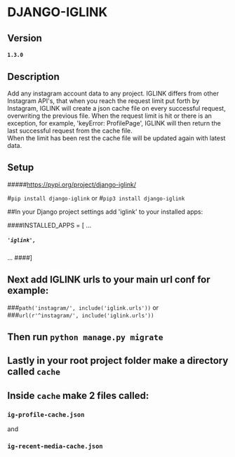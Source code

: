 # DJANGO-IGLINK

## Version
#### `1.3.0`

## Description
Add any instagram account data to any project.  IGLINK differs from other Instagram API's, that when you reach the 
request limit put forth by Instagram, IGLINK will create a json cache file on every successful request, overwriting the 
previous file.  When the request limit is hit or there is an exception, for example, 'keyError: ProfilePage', 
IGLINK will then return the last successful request from the cache file.  
When the limit has been rest the cache file will be updated again with latest data.

## Setup 
#####https://pypi.org/project/django-iglink/

#`pip install django-iglink`
or
#`pip3 install django-iglink`

##In your Django project settings add 'iglink' to your installed apps:

####INSTALLED_APPS = [
...
#####    `'iglink',`
...
####]

## Next add IGLINK urls to your main url conf for example:

###`path('instagram/', include('iglink.urls'))`
or
###`url(r'^instagram/', include('iglink.urls'))`

## Then run `python manage.py migrate`

## Lastly in your root project folder make a directory called `cache`
## Inside `cache` make 2 files called:
### `ig-profile-cache.json`
and
### `ig-recent-media-cache.json`